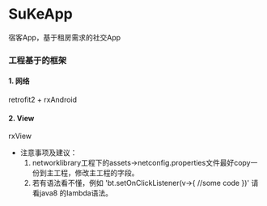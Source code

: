 # SuKeApp
宿客App，基于租房需求的社交App

### 工程基于的框架
#### 1. 网络
retrofit2 + rxAndroid

#### 2. View
rxView

*   注意事项及建议：
    1. networklibrary工程下的assets->netconfig.properties文件最好copy一份到主工程，修改主工程的字段。
    2. 若有语法看不懂，例如
    'bt.setOnClickListener(v->{ //some code })'
    请看java8 的lambda语法。
    






